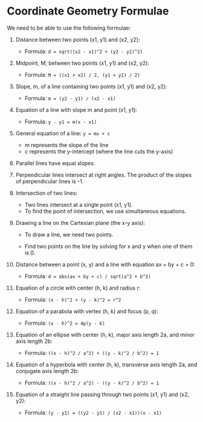 # Coordinate Geometry Formulae

We need to be able to use the following formulae:

1. Distance between two points (x1, y1) and (x2, y2):

   - Formula: `d = sqrt((x2 - x1)^2 + (y2 - y1)^2)`
2. Midpoint, M, between two points (x1, y1) and (x2, y2):

   - Formula: `M = ((x1 + x2) / 2, (y1 + y2) / 2)`
3. Slope, m, of a line containing two points (x1, y1) and (x2, y2):

   - Formula: `m = (y2 - y1) / (x2 - x1)`
4. Equation of a line with slope m and point (x1, y1):

   - Formula: `y - y1 = m(x - x1)`
5. General equation of a line: `y = mx + c`

   - m represents the slope of the line
   - c represents the y-intercept (where the line cuts the y-axis)
6. Parallel lines have equal slopes.
7. Perpendicular lines intersect at right angles. The product of the slopes of perpendicular lines is -1.
8. Intersection of two lines:

   - Two lines intersect at a single point (x1, y1).
   - To find the point of intersection, we use simultaneous equations.
9. Drawing a line on the Cartesian plane (the x-y axis):

   - To draw a line, we need two points.

   - Find two points on the line by solving for x and y when one of them is 0.
10. Distance between a point (x, y) and a line with equation ax + by + c = 0:
    - Formula: `d = abs(ax + by + c) / sqrt(a^2 + b^2)`
11. Equation of a circle with center (h, k) and radius r:
    - Formula: `(x - h)^2 + (y - k)^2 = r^2`
12. Equation of a parabola with vertex (h, k) and focus (p, q):
    - Formula: `(x - h)^2 = 4p(y - k)`
13. Equation of an ellipse with center (h, k), major axis length 2a, and minor axis length 2b:
    - Formula: `((x - h)^2 / a^2) + ((y - k)^2 / b^2) = 1`
14. Equation of a hyperbola with center (h, k), transverse axis length 2a, and conjugate axis length 2b:
    - Formula: `((x - h)^2 / a^2) - ((y - k)^2 / b^2) = 1`
15. Equation of a straight line passing through two points (x1, y1) and (x2, y2):
    - Formula: `(y - y1) = ((y2 - y1) / (x2 - x1))(x - x1)`

